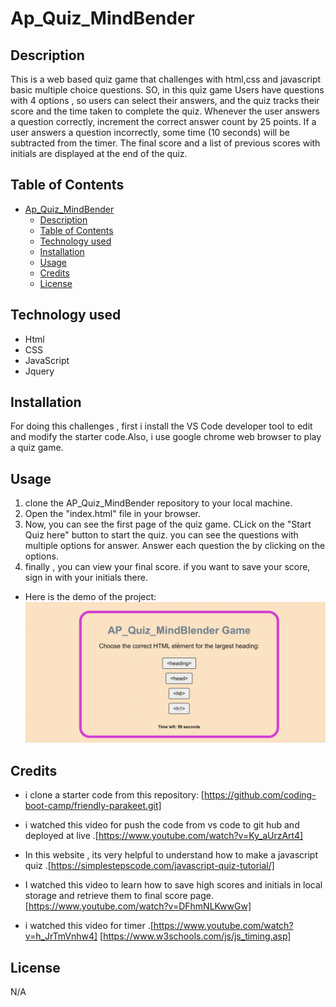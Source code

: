 # Ap_Quiz_MindBender



## Description 
 This is a  web based quiz  game that challenges with html,css and javascript basic multiple choice questions.  SO, in this quiz game Users  have questions with 4 options , so users can select their answers, and the quiz tracks their score and the time taken to complete the quiz. 
 Whenever the user answers a question correctly, increment the correct answer count by 25 points.  If a user answers a question incorrectly, some time (10 seconds) will be subtracted from the timer. The final score and a list of previous scores with initials are displayed at the end of the quiz.


## Table of Contents


- [Ap\_Quiz\_MindBender](#ap_quiz_mindbender)
  - [Description](#description)
  - [Table of Contents](#table-of-contents)
  - [Technology used](#technology-used)
  - [Installation](#installation)
  - [Usage](#usage)
  - [Credits](#credits)
  - [License](#license)



## Technology used 

* Html 
* CSS
* JavaScript
* Jquery
  
  
## Installation

For doing this challenges , first i install the VS Code developer tool to edit and modify the starter code.Also, i use google chrome web browser to play  a quiz  game.

## Usage

1. clone the AP_Quiz_MindBender repository to your local machine.
2. Open the "index.html" file in your browser. 
3. Now, you can see the first page of the quiz game. CLick on the "Start Quiz here" button to start the quiz. you can see the questions with multiple options for answer. Answer each question the by clicking on the options. 
4. finally , you can view your final score. if you want to save your score, sign in with your initials there. 

* Here is the demo of  the project: ![AP_Quiz_MindBender](Assets/Images/Ap_quiz.gif)



## Credits
* i clone a starter code from this repository: [https://github.com/coding-boot-camp/friendly-parakeet.git]

* i watched this video for push the code from vs code to git hub and deployed at live .[https://www.youtube.com/watch?v=Ky_aUrzArt4]

* In this website , its very helpful to understand how to make a javascript quiz .[https://simplestepscode.com/javascript-quiz-tutorial/]

* I watched this video to learn how to save high scores and initials in local storage and retrieve them to final score page. [https://www.youtube.com/watch?v=DFhmNLKwwGw]


* i watched this video for timer .[https://www.youtube.com/watch?v=h_JrTmVnhw4]  [https://www.w3schools.com/js/js_timing.asp]

## License
N/A